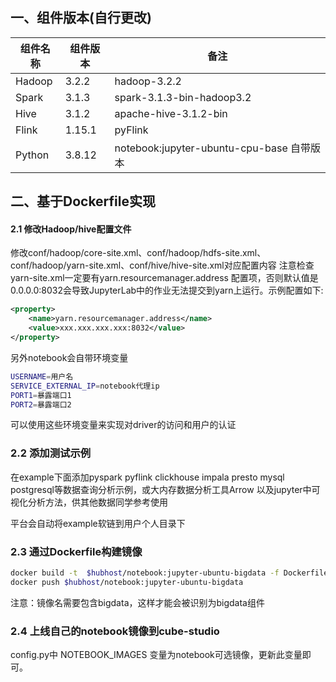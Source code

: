 ## 一、组件版本(自行更改)
| **组件名称** | **组件版本** | **备注** |
| --- | --- | --- |
| Hadoop | 3.2.2 | hadoop-3.2.2 |zy
| Spark | 3.1.3 | spark-3.1.3-bin-hadoop3.2 |
| Hive | 3.1.2 | apache-hive-3.1.2-bin |
| Flink | 1.15.1 | pyFlink |
| Python | 3.8.12 | notebook:jupyter-ubuntu-cpu-base 自带版本 |

## 二、基于Dockerfile实现

#### 2.1 修改Hadoop/hive配置文件
修改conf/hadoop/core-site.xml、conf/hadoop/hdfs-site.xml、conf/hadoop/yarn-site.xml、conf/hive/hive-site.xml对应配置内容
注意检查yarn-site.xml一定要有yarn.resourcemanager.address 配置项，否则默认值是0.0.0.0:8032会导致JupyterLab中的作业无法提交到yarn上运行。示例配置如下:
```xml
<property>
    <name>yarn.resourcemanager.address</name>
    <value>xxx.xxx.xxx.xxx:8032</value>
</property>
```
另外notebook会自带环境变量
```bash
USERNAME=用户名
SERVICE_EXTERNAL_IP=notebook代理ip
PORT1=暴露端口1
PORT2=暴露端口2
```
可以使用这些环境变量来实现对driver的访问和用户的认证

### 2.2 添加测试示例
在example下面添加pyspark  pyflink  clickhouse  impala presto mysql postgresql等数据查询分析示例，或大内存数据分析工具Arrow 以及jupyter中可视化分析方法，供其他数据同学参考使用

平台会自动将example软链到用户个人目录下

### 2.3 通过Dockerfile构建镜像
```bash
docker build -t  $hubhost/notebook:jupyter-ubuntu-bigdata -f Dockerfile .
docker push $hubhost/notebook:jupyter-ubuntu-bigdata
```
注意：镜像名需要包含bigdata，这样才能会被识别为bigdata组件

### 2.4 上线自己的notebook镜像到cube-studio

config.py中 NOTEBOOK_IMAGES 变量为notebook可选镜像，更新此变量即可。

